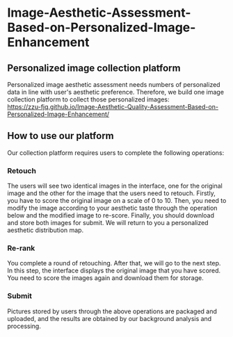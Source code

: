 # Image-Aesthetic-Assessment-Based-on-Personalized-Image-Enhancement
## Personalized image collection platform
Personalized image aesthetic assessment needs numbers of personalized data
in line with user's aesthetic preference. Therefore, we build one
image collection platform to collect those personalized images:<br>
https://zzu-fjq.github.io/Image-Aesthetic-Quality-Assessment-Based-on-Personalized-Image-Enhancement/ 

## How to use our platform
Our collection platform requires users to complete the following operations: 
### Retouch
The users will see two identical images in the interface, one for the original image and the other for the image that the users need to retouch. Firstly, you have to score the original image on a scale of 0 to 10.
Then, you need to modify the image according to your aesthetic taste through the operation below and the modified image to re-score. Finally, you should download and store both images for submit. We will return to you a personalized aesthetic distribution map.

### Re-rank
You complete a round of retouching. After that, we will go to the next step. In this step, the interface displays the original image that you have scored. You need to score the images again and download them for storage.
### Submit
Pictures stored by users through the above operations are packaged and uploaded, and the results are obtained by our background analysis and processing.


